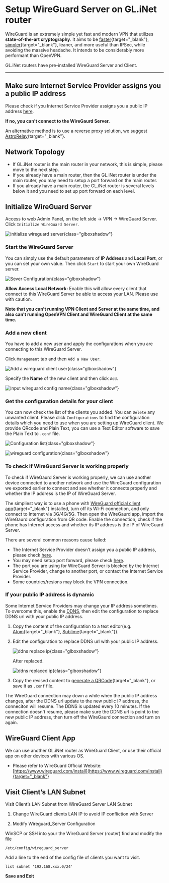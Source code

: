 # Setup WireGuard Server on GL.iNet router

WireGuard is an extremely simple yet fast and modern VPN that utilizes **state-of-the-art cryptography**. It aims to be [faster](https://www.wireguard.com/performance/){target="_blank"}, [simpler](https://www.wireguard.com/quickstart/){target="_blank"}, leaner, and more useful than IPSec, while avoiding the massive headache. It intends to be considerably more performant than OpenVPN. 

GL.iNet routers have pre-installed WireGuard Server and Client.

---

## Make sure Internet Service Provider assigns you a public IP address

Please check if you Internet Service Provider assigns you a public IP address [here](../how_to_check_if_isp_assigns_you_a_public_ip_address).

**If no, you can't connect to the WireGaurd Server.**

An alternative method is to use a reverse proxy solution, we suggest [AstroRelay](https://www.astrorelay.com/){target="_blank"}.

## Network Topology

* If GL.iNet router is the main router in your network, this is simple, please move to the next step.
* If you already have a main router, then the GL.iNet router is under the main router, you may need to setup a port forward on the main router.
* If you already have a main router, the GL.iNet router is several levels below it and you need to set up port forward on each level.

## Initialize WireGuard Server

Access to web Admin Panel, on the left side -> VPN -> WireGuard Server. Click `Initialize WireGuard Server`.

![initialize wireguard server](https://static.gl-inet.com/docs/en/3/tutorials/wireguard_server/initialize_wireguard_server.png){class="glboxshadow"}

### Start the WireGuard Server

You can simply use the default parameters of **IP Address** and **Local Port**, or you can set your own value. Then click `Start` to start your own WireGuard server. 

![Sever Configuration](https://static.gl-inet.com/docs/en/3/tutorials/wireguard_server/start_wireguard_server.png){class="glboxshadow"}

**Allow Access Local Network:** Enable this will allow every client that connect to this WireGuard Server be able to access your LAN. Please use with caution.

**Note that you can't running VPN Client and Server at the same time, and also can't running OpenVPN Client and WireGuard Client at the same time.**

### Add a new client

You have to add a new user and apply the configurations when you are connecting to this WireGuard Server.

Click `Management` tab and then `Add a New User`.

![Add a wireguard client user](https://static.gl-inet.com/docs/en/3/tutorials/wireguard_server/add_a_new_wireguard_user.png){class="glboxshadow"}

Specify the **Name** of the new client and then click `Add`.

![input wireguard config name](https://static.gl-inet.com/docs/en/3/tutorials/wireguard_server/input_wireguard_config_name.png){class="glboxshadow"}

### Get the configuration details for your client

You can now check the list of the clients you added. You can `Delete` any unwanted client. Please click `Configurations` to find the configuration details which you need to use when you are setting up WireGuard client. We provide QRcode and Plain Text, you can use a Text Editor software to save the Plain Text to `.conf` file.

![Configuration list](https://static.gl-inet.com/docs/en/3/tutorials/wireguard_server/wireguard_config_list.png){class="glboxshadow"}

![wireguard configuration](https://static.gl-inet.com/docs/en/3/tutorials/wireguard_server/wireguard_configuration.png){class="glboxshadow"}

### To check if WireGuard Server is working properly

To check if WireGaurd Server is working properly, we can use another device connected to another network and use the WireGuard configuration we exported earlier to connect and see whether it connects properly and whether the IP address is the IP of WireGuard Server.

The simpliest way is to use a phone with [WireGuard official client app](https://www.wireguard.com/install){target="_blank"} installed, turn off its Wi-Fi connection, and only connect to Internet via 3G/4G/5G. Then open the WireGaurd app, import the WireGaurd configuration from QR code. Enable the connection, check if the phone has Internet access and whether its IP address is the IP of WireGuard Server.

There are several common reasons cause failed:

* The Internet Service Provider doesn't assign you a public IP address, please check [here](#make-sure-internet-service-provider-assigns-you-a-public-ip-address).
* You may need setup port forward, please check [here](#network-topology).
* The port you are using for WireGuard Server is blocked by the Internet Service Provider, change to another port, or contact the Internet Service Provider.
* Some countries/resions may block the VPN connection.

### If your public IP address is dynamic

Some Internet Service Providers may change your IP address sometimes. To overcome this, enable the [DDNS](../ddns), then edit the configuration to replace DDNS url with your public IP address.

1. Copy the content of the configuration to a text editor(e.g. [Atom](https://atom.io/){target="_blank"}, [Sublime](https://www.sublimetext.com/){target="_blank"}).
2. Edit the configuration to replace DDNS url with your public IP address.

    ![ddns replace ip](https://static.gl-inet.com/docs/en/3/tutorials/wireguard_server/ddns_replace_ip.png){class="glboxshadow"}

    After replaced.
    
    ![ddns replaced ip](https://static.gl-inet.com/docs/en/3/tutorials/wireguard_server/ddns_replaced_ip.png){class="glboxshadow"}

3. Copy the revised content to [generate a QRCode](https://www.google.com/search?q=qr+code+generator+online&sxsrf=AOaemvIsNI2H6dKtGyc_vGGsJpQYcPT8jA%3A1631499580792&ei=PLU-Yd3tL7yB1e8P5f6CqAk&oq=qrcode+generator+&gs_lcp=Cgxnd3Mtd2l6LXNlcnAQAxgAMgcIABCABBAKMgcIABCABBAKMgcIABCABBAKMgcIABCABBAKMgoIABCABBCHAhAUMgcIABCABBAKMgcIABCABBAKMgcIABCABBAKMgcIABCABBAKMgcIABCABBAKOgcIIxCwAxAnOgcIABBHELADOgcIABCwAxBDSgQIQRgAUO8fWO8fYK8uaAFwAngAgAFDiAFDkgEBMZgBAKABAcgBCsABAQ&sclient=gws-wiz-serp){target="_blank"}, or save it as `.conf` file.

The WireGuard connection may down a while when the public IP address changes, after the DDNS url update to the new public IP address, the conneciton will resume. The DDNS is updated every 10 minutes. If the connection doesn't resume, please make sure the DDNS url is point to tne new public IP address, then turn off the WireGaurd connection and turn on again.

## WireGuard Client App

We can use another GL.iNet router as WireGuard Client, or use their official app on other devices with various OS.

- Please refer to WireGuard Official Website: [https://www.wireguard.com/install](https://www.wireguard.com/install){target="_blank"}

## Visit Client’s LAN Subnet

Visit Client’s LAN Subnet from WireGuard Server LAN Subnet

1) Change WireGuard clients LAN IP to avoid IP confliction with Server

2) Modify Wireguard_Server Configuration

WinSCP or SSH into your the WireGuard Server (router) find and modify the file

```shell
/etc/config/wireguard_server
```

Add a line to the end of the config file of clients you want to visit.

```shell
list subnet '192.168.xxx.0/24'
```

**Save and Exit**
